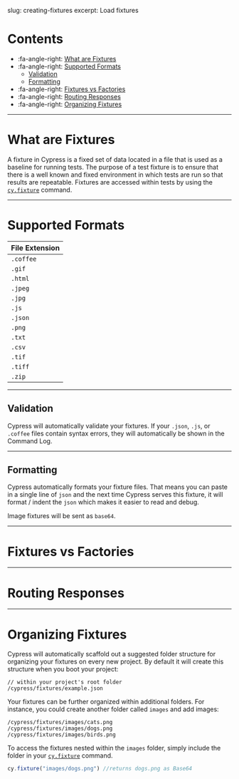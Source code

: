 slug: creating-fixtures
excerpt: Load fixtures

# Contents

- :fa-angle-right: [What are Fixtures](#section-what-are-fixtures)
- :fa-angle-right: [Supported Formats](#section-supported-formats)
  - [Validation](#section-validation)
  - [Formatting](#section-formatting)
- :fa-angle-right: [Fixtures vs Factories](#section-fixtures-vs-factories)
- :fa-angle-right: [Routing Responses](#section-routing-responses)
- :fa-angle-right: [Organizing Fixtures](#section-organizing-fixtures)

***

# What are Fixtures

A fixture in Cypress is a fixed set of data located in a file that is used as a baseline for running tests. The purpose of a test fixture is to ensure that there is a well known and fixed environment in which tests are run so that results are repeatable. Fixtures are accessed within tests by using the [`cy.fixture`](https://on.cypress.io/api/fixture) command.

***

# Supported Formats

| File Extension |
| --- |
| `.coffee` |
| `.gif` |
| `.html` |
| `.jpeg` |
| `.jpg` |
| `.js` |
| `.json` |
| `.png` |
| `.txt` |
| `.csv` |
| `.tif` |
| `.tiff` |
| `.zip` |

***

## Validation

Cypress will automatically validate your fixtures. If your `.json`, `.js`, or `.coffee` files contain syntax errors, they will automatically be shown in the Command Log.

***

## Formatting

Cypress automatically formats your fixture files. That means you can paste in a single line of `json` and the next time Cypress serves this fixture, it will format / indent the `json` which makes it easier to read and debug.

Image fixtures will be sent as `base64`.

***

# Fixtures vs Factories

***

# Routing Responses

***

# Organizing Fixtures

Cypress will automatically scaffold out a suggested folder structure for organizing your fixtures on every new project. By default it will create this structure when you boot your project:

```text
// within your project's root folder
/cypress/fixtures/example.json
```

Your fixtures can be further organized within additional folders. For instance, you could create another folder called `images` and add images:

```text
/cypress/fixtures/images/cats.png
/cypress/fixtures/images/dogs.png
/cypress/fixtures/images/birds.png
```

To access the fixtures nested within the `images` folder, simply include the folder in your [`cy.fixture`](https://on.cypress.io/api/fixture) command.

```javascript
cy.fixture("images/dogs.png") //returns dogs.png as Base64
```
